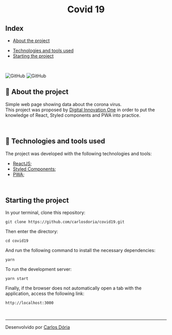 <h1 align='center'><strong>Covid 19</strong></h1>

## Index

- [About the project](#about-the-project)
<!-- - [Deploy](#deploy) -->
- [Technologies and tools used](#technologies-and-tools-used)
- [Starting the project](#starting-the-project)

<br>

![GitHub](https://img.shields.io/github/license/carlosdoria/covid19)
![GitHub](https://img.shields.io/github/languages/count/carlosdoria/covid19)
<br>

<!-- ![Print da Home Page](https://github.com/carlosdoria/clone-pipefy/blob/main/public/images/Home-page.png) -->

## 📝 About the project

Simple web page showing data about the corona virus. <br>
This project was proposed by [Digital Innovation One](https://web.digitalinnovation.one/home) in order to put the knowledge of React, Styled components and PWA into practice.

<br>

<!-- ## Deploy

Deploy link:
[Deploy](https://carlosdoria.vercel.app/)

<br> -->

## 🚀 Technologies and tools used

The project was developed with the following technologies and tools:

- [ReactJS](https://nextjs.org/);
- [Styled Components](https://styled-components.com/);
- [PWA](https://developer.mozilla.org/pt-BR/docs/Web/Progressive_web_apps);

<br>

## Starting the project

In your terminal, clone this repository:

```
git clone https://github.com/carlosdoria/covid19.git
```

Then enter the directory:

```
cd covid19
```

And run the following command to install the necessary dependencies:

```
yarn
```

To run the development server:

```
yarn start
```

Finally, if the browser does not automatically open a tab with the application, access the following link:

```
http://localhost:3000
```

<!-- ## Como contribuir

 -->

<br>

---

Desenvolvido por [Carlos Dória](https://github.com/carlosdoria)
